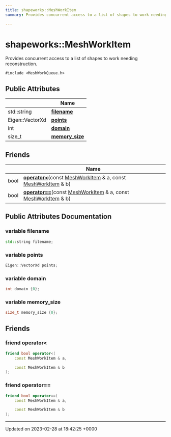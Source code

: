 ```yaml
---
title: shapeworks::MeshWorkItem
summary: Provides concurrent access to a list of shapes to work needing reconstruction. 

---
```


# shapeworks::MeshWorkItem



Provides concurrent access to a list of shapes to work needing reconstruction. 


`#include <MeshWorkQueue.h>`

## Public Attributes

|                | Name           |
| -------------- | -------------- |
| std::string | **[filename](../Classes/classshapeworks_1_1MeshWorkItem.md#variable-filename)**  |
| Eigen::VectorXd | **[points](../Classes/classshapeworks_1_1MeshWorkItem.md#variable-points)**  |
| int | **[domain](../Classes/classshapeworks_1_1MeshWorkItem.md#variable-domain)**  |
| size_t | **[memory_size](../Classes/classshapeworks_1_1MeshWorkItem.md#variable-memory-size)**  |

## Friends

|                | Name           |
| -------------- | -------------- |
| bool | **[operator<](../Classes/classshapeworks_1_1MeshWorkItem.md#friend-operator<)**(const [MeshWorkItem](../Classes/classshapeworks_1_1MeshWorkItem.md) & a, const [MeshWorkItem](../Classes/classshapeworks_1_1MeshWorkItem.md) & b)  |
| bool | **[operator==](../Classes/classshapeworks_1_1MeshWorkItem.md#friend-operator==)**(const [MeshWorkItem](../Classes/classshapeworks_1_1MeshWorkItem.md) & a, const [MeshWorkItem](../Classes/classshapeworks_1_1MeshWorkItem.md) & b)  |

## Public Attributes Documentation

### variable filename

```cpp
std::string filename;
```


### variable points

```cpp
Eigen::VectorXd points;
```


### variable domain

```cpp
int domain {0};
```


### variable memory_size

```cpp
size_t memory_size {0};
```


## Friends

### friend operator<

```cpp
friend bool operator<(
    const MeshWorkItem & a,

    const MeshWorkItem & b
);
```


### friend operator==

```cpp
friend bool operator==(
    const MeshWorkItem & a,

    const MeshWorkItem & b
);
```


-------------------------------

Updated on 2023-02-28 at 18:42:25 +0000